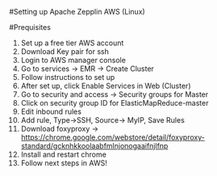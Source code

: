 #Setting up Apache Zepplin AWS (Linux)

#Prequisites

1. Set up a free tier AWS account
2. Download Key pair for ssh
3. Login to AWS manager console
4. Go to services -> EMR -> Create Cluster
5. Follow instructions to set up
6. After set up, click Enable Services in Web (Cluster)
7. Go to security and access -> Security groups for Master
8. Click on security group ID for ElasticMapReduce-master
9. Edit inbound rules
10. Add rule, Type->SSH, Source-> MyIP, Save Rules
11. Download foxyproxy -> https://chrome.google.com/webstore/detail/foxyproxy-standard/gcknhkkoolaabfmlnjonogaaifnjlfnp
12. Install and restart chrome
13. Follow next steps in AWS!